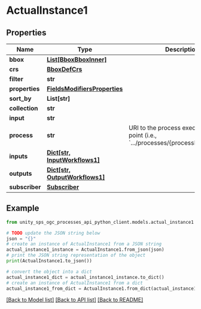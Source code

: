 # ActualInstance1


## Properties

Name | Type | Description | Notes
------------ | ------------- | ------------- | -------------
**bbox** | [**List[BboxBboxInner]**](BboxBboxInner.md) |  |
**crs** | [**BboxDefCrs**](BboxDefCrs.md) |  | [optional]
**filter** | **str** |  | [optional]
**properties** | [**FieldsModifiersProperties**](FieldsModifiersProperties.md) |  | [optional]
**sort_by** | **List[str]** |  | [optional]
**collection** | **str** |  |
**input** | **str** |  |
**process** | **str** | URI to the process execution end point (i.e., &#x60;.../processes/{processId}/execution&#x60;) |
**inputs** | [**Dict[str, InputWorkflows1]**](InputWorkflows1.md) |  | [optional]
**outputs** | [**Dict[str, OutputWorkflows1]**](OutputWorkflows1.md) |  | [optional]
**subscriber** | [**Subscriber**](Subscriber.md) |  | [optional]

## Example

```python
from unity_sps_ogc_processes_api_python_client.models.actual_instance1 import ActualInstance1

# TODO update the JSON string below
json = "{}"
# create an instance of ActualInstance1 from a JSON string
actual_instance1_instance = ActualInstance1.from_json(json)
# print the JSON string representation of the object
print(ActualInstance1.to_json())

# convert the object into a dict
actual_instance1_dict = actual_instance1_instance.to_dict()
# create an instance of ActualInstance1 from a dict
actual_instance1_from_dict = ActualInstance1.from_dict(actual_instance1_dict)
```
[[Back to Model list]](../README.md#documentation-for-models) [[Back to API list]](../README.md#documentation-for-api-endpoints) [[Back to README]](../README.md)
